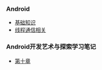 ### Android
- [基础知识](https://github.com/sariel20/StudyNotes/blob/master/Android%E7%9B%B8%E5%85%B3/Android/Android%E5%9F%BA%E7%A1%80%E7%9F%A5%E8%AF%86.md)
- [线程通信相关](https://github.com/sariel20/StudyNotes/blob/master/Android%E7%9B%B8%E5%85%B3/Android/%E5%A4%9A%E7%BA%BF%E7%A8%8B%E7%9B%B8%E5%85%B3.md)

### Android开发艺术与探索学习笔记
- [第十章](https://github.com/sariel20/StudyNotes/blob/master/Android%E7%9B%B8%E5%85%B3/%E5%BC%80%E5%8F%91%E8%89%BA%E6%9C%AF%E6%8E%A2%E7%B4%A2%E5%AD%A6%E4%B9%A0%E7%AC%94%E8%AE%B0/Chapter10.md)

